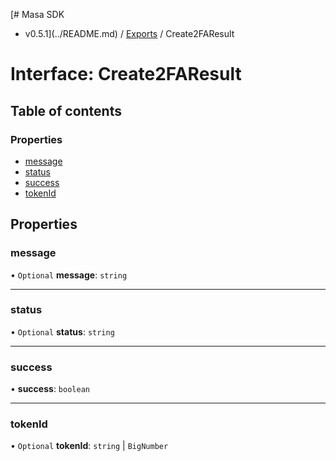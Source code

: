 [# Masa SDK
 - v0.5.1](../README.md) / [Exports](../modules.md) / Create2FAResult

# Interface: Create2FAResult

## Table of contents

### Properties

- [message](Create2FAResult.md#message)
- [status](Create2FAResult.md#status)
- [success](Create2FAResult.md#success)
- [tokenId](Create2FAResult.md#tokenid)

## Properties

### message

• `Optional` **message**: `string`

___

### status

• `Optional` **status**: `string`

___

### success

• **success**: `boolean`

___

### tokenId

• `Optional` **tokenId**: `string` \| `BigNumber`
